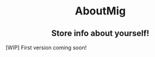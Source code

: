 <h1 align=center>AboutMig</h1>
<h2 align=center>Store info about yourself!</h2>

[WIP]
First version coming soon!
